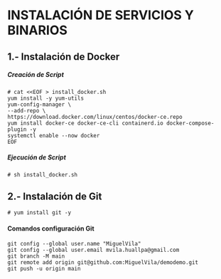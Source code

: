 # INSTALACIÓN DE SERVICIOS Y BINARIOS

## 1.- Instalación de Docker
##### Creación de Script
```console 
# cat <<EOF > install_docker.sh
yum install -y yum-utils
yum-config-manager \
--add-repo \
https://download.docker.com/linux/centos/docker-ce.repo
yum install docker-ce docker-ce-cli containerd.io docker-compose-plugin -y
systemctl enable --now docker
EOF
```
##### Ejecución de Script
```console
# sh install_docker.sh
```


## 2.- Instalación de Git
```console
# yum install git -y
```
#### Comandos configuración Git
```console
git config --global user.name "MiguelVila"
git config --global user.email mvila.huallpa@gmail.com
git branch -M main
git remote add origin git@github.com:MiguelVila/demodemo.git
git push -u origin main
```

